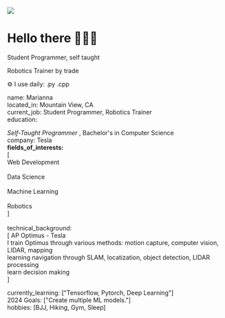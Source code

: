 <img src="https://capsule-render.vercel.app/api?type=waving&height=300&color=gradient&text=Marianna%20Belmares&section=header&reversal=true&textBg=false" />
<div align=”center”> <h1> Hello there 🦾🦾🦾 </h1> </div>
<p>Student Programmer, self taught </p>
<p>Robotics Trainer by trade</p>

⚙️ I use daily: .py  .cpp <br>


name: Marianna <br>
located_in: Mountain View, CA <br>
current_job: Student Programmer, Robotics Trainer <br>
education: <br>

  <i>   Self-Taught Programmer </i> , Bachelor's in Computer Science
  <br>
company: Tesla
<br>
<b>fields_of_interests:</b>
 <br> [
   <br> Web Development <br>
    <br> Data Science    <br>
    <br> Machine Learning <br>
   <br> Robotics <br>
  ]<br>
  <br>
technical_background: <br>
  [
  AP Optimus - Tesla <br>
      I train Optimus through various methods: motion capture, computer vision, LIDAR, mapping 
      <br> 
          learning navigation through SLAM, locatization, object detection, LIDAR processing 
          <br>
          learn decision making
      <br>
  ]
  
currently_learning: ["Tensorflow, Pytorch, Deep Learning"] <br>
2024 Goals: ["Create multiple ML models."] <br>
hobbies: [BJJ, Hiking, Gym, Sleep] <br>
